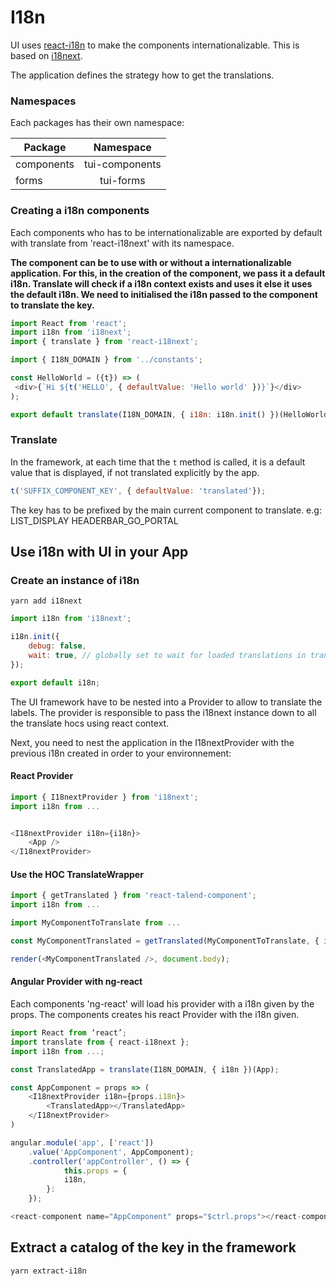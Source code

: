 # I18n

UI uses [react-i18n](https://react.i18next.com/) to make the components internationalizable. This is based on [i18next](https://www.i18next.com/).

The application defines the strategy how to get the translations.

### Namespaces

Each packages has their own namespace:

| Package        | Namespace     |
| ------------- 	|:-------------:|
| components      | tui-components |
| forms      			| tui-forms      |

### Creating a i18n components

Each components who has to be internationalizable are exported by default with translate from 'react-i18next' with its namespace.

**The component can be to use with or without a internationalizable application. For this, in the creation of the component, we pass it a default i18n. Translate will check if a i18n context exists and uses it else it uses the default i18n. We need to initialised the i18n passed to the component to translate the key.**

```javascript
import React from 'react';
import i18n from 'i18next';
import { translate } from 'react-i18next';

import { I18N_DOMAIN } from '../constants';

const HelloWorld = ({t}) => (
 <div>{`Hi ${t('HELLO', { defaultValue: 'Hello world' })}`}</div>
);

export default translate(I18N_DOMAIN, { i18n: i18n.init() })(HelloWorld);
```

### Translate

In the framework, at each time that the `t` method is called,  it is a default value that is displayed, if not translated explicitly by the app.

```javascript
t('SUFFIX_COMPONENT_KEY', { defaultValue: 'translated'});
```

The key has to be prefixed by the main current component to translate.
e.g:
 LIST_DISPLAY
 HEADERBAR_GO_PORTAL

## Use i18n with UI in your App

### Create an instance of i18n

`yarn add i18next`

```javascript
import i18n from 'i18next';

i18n.init({
	debug: false,
	wait: true, // globally set to wait for loaded translations in translate hoc
});

export default i18n;
```

The UI framework have to be nested into a Provider to allow to translate the labels. The provider is responsible to pass the i18next instance down to all the translate hocs using react context.

Next, you need to nest the application in the I18nextProvider with the previous i18n created in order to your environnement:

#### React Provider

```javascript
import { I18nextProvider } from 'i18next';
import i18n from ...


<I18nextProvider i18n={i18n}>
	<App />
</I18nextProvider>
```

#### Use the HOC TranslateWrapper

```javascript
import { getTranslated } from 'react-talend-component';
import i18n from ...

import MyComponentToTranslate from ...

const MyComponentTranslated = getTranslated(MyComponentToTranslate, { i18n });

render(<MyComponentTranslated />, document.body);
```

#### Angular Provider with ng-react

Each components 'ng-react' will load his provider with a i18n given by the props. The components creates his react Provider with the i18n given.

```javascript
import React from ‘react’;
import translate from { react-i18next };
import i18n from ...;

const TranslatedApp = translate(I18N_DOMAIN, { i18n })(App);

const AppComponent = props => (
	<I18nextProvider i18n={props.i18n}>
		<TranslatedApp></TranslatedApp>
	</I18nextProvider>
)

angular.module('app', ['react'])
	.value('AppComponent', AppComponent);
  	.controller('appController', () => {
    		this.props = {
			i18n,
		}:
  	});

<react-component name="AppComponent" props="$ctrl.props"></react-component>
```

## Extract a catalog of the key in the framework

```bash
yarn extract-i18n
```
